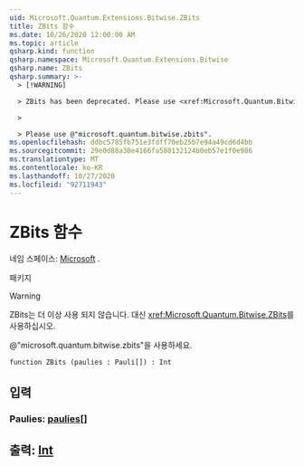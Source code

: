 ```yaml
---
uid: Microsoft.Quantum.Extensions.Bitwise.ZBits
title: ZBits 함수
ms.date: 10/26/2020 12:00:00 AM
ms.topic: article
qsharp.kind: function
qsharp.namespace: Microsoft.Quantum.Extensions.Bitwise
qsharp.name: ZBits
qsharp.summary: >-
  > [!WARNING]

  > ZBits has been deprecated. Please use <xref:Microsoft.Quantum.Bitwise.ZBits> instead.

  >

  > Please use @"microsoft.quantum.bitwise.zbits".
ms.openlocfilehash: ddbc5785fb751e3fdff70eb25b7e94a49cd6d4bb
ms.sourcegitcommit: 29e0d88a30e4166fa580132124b0eb57e1f0e986
ms.translationtype: MT
ms.contentlocale: ko-KR
ms.lasthandoff: 10/27/2020
ms.locfileid: "92711943"
---
```

# <a name="zbits-function"></a>ZBits 함수

네임 스페이스: [Microsoft](xref:Microsoft.Quantum.Extensions.Bitwise) .

패키지 [](https://nuget.org/packages/)


> [!WARNING]
> ZBits는 더 이상 사용 되지 않습니다. 대신 <xref:Microsoft.Quantum.Bitwise.ZBits>를 사용하십시오.
>
> @"microsoft.quantum.bitwise.zbits"을 사용하세요.



```qsharp
function ZBits (paulies : Pauli[]) : Int
```


## <a name="input"></a>입력

### <a name="paulies--pauli"></a>Paulies: [paulies](xref:microsoft.quantum.lang-ref.pauli)[]





## <a name="output--int"></a>출력: [Int](xref:microsoft.quantum.lang-ref.int)

